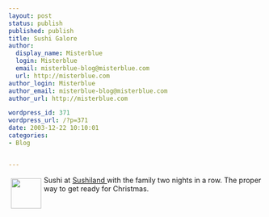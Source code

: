```yaml
---
layout: post
status: publish
published: publish
title: Sushi Galore
author:
  display_name: Misterblue
  login: Misterblue
  email: misterblue-blog@misterblue.com
  url: http://misterblue.com
author_login: Misterblue
author_email: misterblue-blog@misterblue.com
author_url: http://misterblue.com

wordpress_id: 371
wordpress_url: /?p=371
date: 2003-12-22 10:10:01
categories:
- Blog


---
```

<a href="http://pics.misterblue.com/onepic/20031200-Misc/w480/h640/IMG_3529.jpg"
      target="onepic">
    <img src="http://pics.misterblue.com/20031200-Misc/60/80/IMG_3529.jpg"
            style="float: left; margin: 5px"
weight="80" width="60" alt=""/>
</a>
<p>
Sushi at 
<a href="http://sushiref.com/listings/na/usa/oregon/portland/portland/marinepolisSL/">Sushiland </a>
with the family two nights in a row.
The proper way to get ready for Christmas.
</p>
